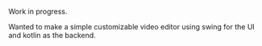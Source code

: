 Work in progress. 

Wanted to make a simple customizable video editor using swing for the UI and kotlin as the backend. 
